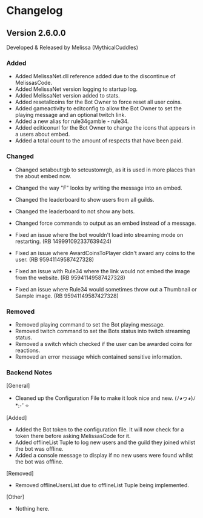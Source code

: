 # Changelog

## Version 2.6.0.0
Developed & Released by Melissa (MythicalCuddles)

### Added
- Added MelissaNet.dll reference added due to the discontinue of MelissasCode.
- Added MelissaNet version logging to startup log.
- Added MelissaNet version added to stats.
- Added resetallcoins for the Bot Owner to force reset all user coins.
- Added gameactivity to editconfig to allow the Bot Owner to set the playing message and an optional twitch link.
- Added a new alias for rule34gamble - rule34.
- Added editiconurl for the Bot Owner to change the icons that appears in a users about embed.
- Added a total count to the amount of respects that have been paid.

### Changed
- Changed setaboutrgb to setcustomrgb, as it is used in more places than the about embed now.
- Changed the way "F" looks by writing the message into an embed.
- Changed the leaderboard to show users from all guilds.
- Changed the leaderboard to not show any bots.
- Changed force commands to output as an embed instead of a message.

- Fixed an issue where the bot wouldn't load into streaming mode on restarting. (RB 149991092337639424)
- Fixed an issue where AwardCoinsToPlayer didn't award any coins to the user. (RB 95941149587427328)
- Fixed an issue with Rule34 where the link would not embed the image from the website. (RB 95941149587427328)
- Fixed an issue where Rule34 would sometimes throw out a Thumbnail or Sample image. (RB 95941149587427328)

### Removed
- Removed playing command to set the Bot playing message.
- Removed twitch command to set the Bots status into twitch streaming status.
- Removed a switch which checked if the user can be awarded coins for reactions.
- Removed an error message which contained sensitive information.

### Backend Notes
[General]
- Cleaned up the Configuration File to make it look nice and new. (ﾉ◕ヮ◕)ﾉ*:･ﾟ✧

[Added]
- Added the Bot token to the configuration file. It will now check for a token there before asking MelissasCode for it.
- Added offlineList Tuple to log new users and the guild they joined whilst the bot was offline.
- Added a console message to display if no new users were found whilst the bot was offline.

[Removed]
- Removed offlineUsersList due to offlineList Tuple being implemented.

[Other]
- Nothing here.
